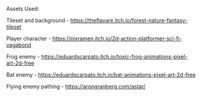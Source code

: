 Assets Used: 

Tileset and background - https://theflavare.itch.io/forest-nature-fantasy-tileset

Player character - https://pixramen.itch.io/2d-action-platformer-sci-fi-vagabond

Frog enemy - https://eduardscarpato.itch.io/toxic-frog-animations-pixel-art-2d-free

Bat enemy - https://eduardscarpato.itch.io/bat-animations-pixel-art-2d-free

Flying enemy pathing - https://arongranberg.com/astar/
